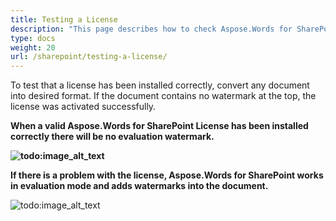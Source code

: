 ```yaml
---
title: Testing a License
description: "This page describes how to check Aspose.Words for SharePoint licence."
type: docs
weight: 20
url: /sharepoint/testing-a-license/
---
```


To test that a license has been installed correctly, convert any document into desired format. If the document contains no watermark at the top, the license was activated successfully.

**When a valid Aspose.Words for SharePoint License has been installed correctly there will be no evaluation watermark.**

**![todo:image_alt_text](testing-a-license_1.png)**

**If there is a problem with the license, Aspose.Words for SharePoint works in evaluation mode and adds watermarks into the document.** 

![todo:image_alt_text](testing-a-license_2.png)
